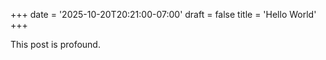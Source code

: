 +++
date = '2025-10-20T20:21:00-07:00'
draft = false
title = 'Hello World'
+++

This post is profound.
